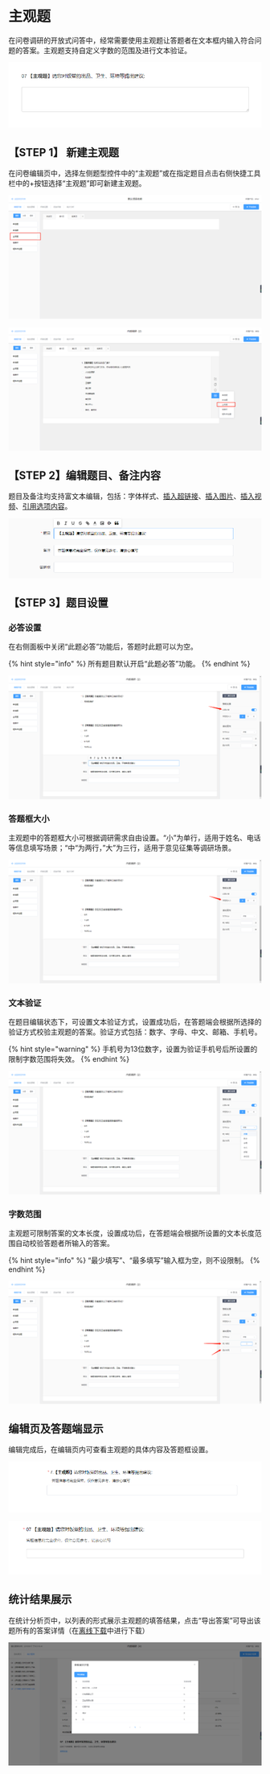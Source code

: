 # 主观题

在问卷调研的开放式问答中，经常需要使用主观题让答题者在文本框内输入符合问题的答案。主观题支持自定义字数的范围及进行文本验证。

![&#x4E3B;&#x89C2;&#x9898;](../.gitbook/assets/image%20%2894%29.png)

## 【STEP 1】 新建主观题

在问卷编辑页中，选择左侧题型控件中的“主观题”或在指定题目点击右侧快捷工具栏中的+按钮选择“主观题”即可新建主观题。

![&#x901A;&#x8FC7;&#x201C;&#x9898;&#x578B;&#x201D;&#x63A7;&#x4EF6;&#x65B0;&#x5EFA;&#x4E3B;&#x89C2;&#x9898;](../.gitbook/assets/image%20%28185%29.png)

![&#x5728;&#x6307;&#x5B9A;&#x9898;&#x76EE;&#x4E0B;&#x65B9;&#x65B0;&#x5EFA;&#x4E3B;&#x89C2;&#x9898;](../.gitbook/assets/image%20%28141%29.png)

## 【STEP 2】编辑题目、备注内容

题目及备注均支持富文本编辑，包括：字体样式、[插入超链接](../cao-zuo-zhi-yin/wen-juan-bian-ji/cha-ru-chao-lian-jie.md)、[插入图片](../cao-zuo-zhi-yin/wen-juan-bian-ji/cha-ru-tu-pian.md)、[插入视频](../cao-zuo-zhi-yin/wen-juan-bian-ji/cha-ru-shi-pin.md)、[引用选项内容](../cao-zuo-zhi-yin/wen-juan-bian-ji/nei-rong-yin-yong.md)。

![&#x4E3B;&#x89C2;&#x9898;&#x5185;&#x5BB9;&#x7F16;&#x8F91;](../.gitbook/assets/image%20%2876%29.png)

## 【STEP 3】题目设置

### 必答设置

在右侧面板中关闭“此题必答”功能后，答题时此题可以为空。

{% hint style="info" %}
所有题目默认开启“此题必答”功能。
{% endhint %}

![&#x5FC5;&#x7B54;&#x8BBE;&#x7F6E;](../.gitbook/assets/image%20%28310%29.png)

### 答题框大小

主观题中的答题框大小可根据调研需求自由设置。“小”为单行，适用于姓名、电话等信息填写场景；“中“为两行，”大”为三行，适用于意见征集等调研场景。

![&#x7B54;&#x9898;&#x6846;&#x5927;&#x5C0F;&#x8BBE;&#x7F6E;](../.gitbook/assets/image%20%28265%29.png)

### 文本验证

在题目编辑状态下，可设置文本验证方式，设置成功后，在答题端会根据所选择的验证方式校验主观题的答案。验证方式包括：数字、字母、中文、邮箱、手机号。

{% hint style="warning" %}
手机号为13位数字，设置为验证手机号后所设置的限制字数范围将失效。
{% endhint %}

![&#x6587;&#x672C;&#x9A8C;&#x8BC1;&#x8BBE;&#x7F6E;](../.gitbook/assets/image%20%28144%29.png)

### 字数范围

主观题可限制答案的文本长度，设置成功后，在答题端会根据所设置的文本长度范围自动校验答题者所输入的答案。

{% hint style="info" %}
“最少填写”、“最多填写”输入框为空，则不设限制。
{% endhint %}

![&#x5B57;&#x6570;&#x8303;&#x56F4;&#x8BBE;&#x7F6E;](../.gitbook/assets/image%20%28115%29.png)

## 编辑页及答题端显示

编辑完成后，在编辑页内可查看主观题的具体内容及答题框设置。

![&#x7F16;&#x8F91;&#x9875;&#x5185;&#x7684;&#x4E3B;&#x89C2;&#x9898;&#x663E;&#x793A;](../.gitbook/assets/image%20%28284%29.png)

![&#x7B54;&#x9898;&#x7AEF;&#x7684;&#x4E3B;&#x89C2;&#x9898;&#x663E;&#x793A;](../.gitbook/assets/image%20%284%29.png)

## 统计结果展示

在统计分析页中，以列表的形式展示主观题的填答结果，点击“导出答案”可导出该题所有的答案详情（在[离线下载](../cao-zuo-zhi-yin/xia-zai-shu-ju/li-xian-xia-zai.md)中进行下载）

![&#x4E3B;&#x89C2;&#x9898;&#x7684;&#x7B54;&#x9898;&#x6570;&#x636E;&#x5C55;&#x793A;](../.gitbook/assets/image%20%28255%29.png)



